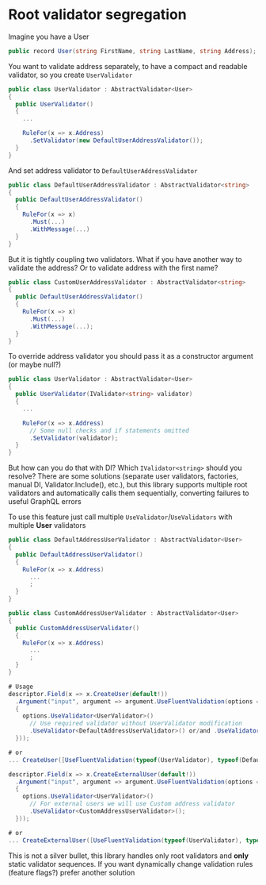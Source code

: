 # Root validator segregation

Imagine you have a User

```cs
public record User(string FirstName, string LastName, string Address);
```

You want to validate address separately, to have a compact and readable validator, so you create `UserValidator`

```cs
public class UserValidator : AbstractValidator<User>
{
  public UserValidator()
  {
    ...

    RuleFor(x => x.Address)
      .SetValidator(new DefaultUserAddressValidator());
  }
}
```

And set address validator to `DefaultUserAddressValidator`

```cs
public class DefaultUserAddressValidator : AbstractValidator<string>
{
  public DefaultUserAddressValidator()
  {
    RuleFor(x => x)
      .Must(...)
      .WithMessage(...)
  }
}
```

But it is tightly coupling two validators. What if you have another way to validate the address? Or to validate address with the first name?

```cs
public class CustomUserAddressValidator : AbstractValidator<string>
{
  public DefaultUserAddressValidator()
  {
    RuleFor(x => x)
      .Must(...)
      .WithMessage(...);
  }
}
```

To override address validator you should pass it as a constructor argument (or maybe null?)

```cs
public class UserValidator : AbstractValidator<User>
{
  public UserValidator(IValidator<string> validator)
  {
    ...

    RuleFor(x => x.Address)
      // Some null checks and if statements omitted
      .SetValidator(validator);
  }
}
```

But how can you do that with DI? Which `IValidator<string>` should you resolve? There are some solutions (separate user validators, factories, manual DI, Validator.Include(), etc.), but this library supports multiple root validators and automatically calls them sequentially, converting failures to useful GraphQL errors

To use this feature just call multiple `UseValidator`/`UseValidators` with multiple **User** validators

```cs
public class DefaultAddressUserValidator : AbstractValidator<User>
{
  public DefaultAddressUserValidator()
  {
    RuleFor(x => x.Address)
      ...
      ;
  }
}

public class CustomAddressUserValidator : AbstractValidator<User>
{
  public CustomAddressUserValidator()
  {
    RuleFor(x => x.Address)
      ...
      ;
  }
}

# Usage
descriptor.Field(x => x.CreateUser(default!))
  .Argument("input", argument => argument.UseFluentValidation(options =>
  {
    options.UseValidator<UserValidator>()
      // Use required validator without UserValidator modification
      .UseValidator<DefaultAddressUserValidator>() or/and .UseValidator<CustomAddressUserValidator>();
  }));

# or
... CreateUser([UseFluentValidation(typeof(UserValidator), typeof(DefaultAddressUserValidator))] User user)

descriptor.Field(x => x.CreateExternalUser(default!))
  .Argument("input", argument => argument.UseFluentValidation(options =>
  {
    options.UseValidator<UserValidator>()
      // For external users we will use Custom address validator
      .UseValidator<CustomAddressUserValidator>();
  }));

# or
... CreateExternalUser([UseFluentValidation(typeof(UserValidator), typeof(CustomAddressUserValidator))] User user)
```

This is not a silver bullet, this library handles only root validators and **only** static validator sequences. If you want dynamically change validation rules (feature flags?) prefer another solution

